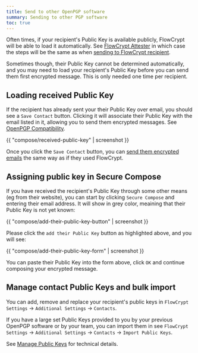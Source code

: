 ```yaml
---
title: Send to other OpenPGP software
summary: Sending to other PGP software
toc: true
---
```


Often times, if your recipient's Public Key is available publicly, FlowCrypt will be able to load it automatically. See [FlowCrypt Attester](https://flowcrypt.com/attester/) in which case the steps will be the same as when [sending to FlowCrypt recipient](send-to-flowcrypt.html).

Sometimes though, their Public Key cannot be determined automatically, and you may need to load your recipient's Public Key before you can send them first encrypted message. This is only needed one time per recipient.

## Loading received Public Key

If the recipient has already sent your their Public Key over email, you should see a `Save Contact` button. Clicking it will associate their Public Key with the email listed in it, allowing you to send them encrypted messages. See [OpenPGP Compatibility](../../technical/openpgp-compatibility.html).

{{ "compose/received-public-key" | screenshot }}

Once you click the `Save Contact` button, you can [send them encrypted emails](send-to-flowcrypt.html) the same way as if they used FlowCrypt.

## Assigning public key in Secure Compose

If you have received the recipient's Public Key through some other means (eg from their website), you can start by clicking `Secure Compose` and entering their email address. It will show in grey color, meaining that their Public Key is not yet known:

{{ "compose/add-their-public-key-button" | screenshot }}

Please click the `add their Public Key` button as highlighted above, and you will see:

{{ "compose/add-their-public-key-form" | screenshot }}

You can paste their Public Key into the form above, click `OK` and continue composing your encrypted message.

## Manage contact Public Keys and bulk import

You can add, remove and replace your recipient's public keys in `FlowCrypt Settings` -> `Additional Settings` -> `Contacts`.

If you have a large set Public Keys provided to you by your previous OpenPGP software or by your team, you can import them in see `FlowCrypt Settings` -> `Additional Settings` -> `Contacts` -> `Import Public Keys`.

See [Manage Public Keys](../../technical/manage-public-keys.html) for technical details.
